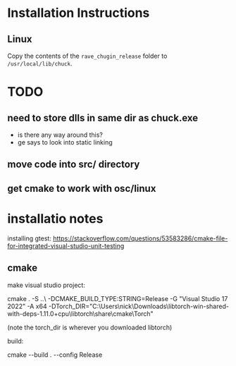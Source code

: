 # Installation Instructions
## Linux
Copy the contents of the `rave_chugin_release` folder to `/usr/local/lib/chuck`.

# TODO
## need to store dlls in same dir as chuck.exe
- is there any way around this?
- ge says to look into static linking
## move code into src/ directory
## get cmake to work with osc/linux


# installatio notes
installing gtest: https://stackoverflow.com/questions/53583286/cmake-file-for-integrated-visual-studio-unit-testing

## cmake
make visual studio project:

cmake . -S ..\  -DCMAKE_BUILD_TYPE:STRING=Release -G "Visual Studio 17 2022" -A x64 -DTorch_DIR="C:\Users\nick\Downloads\libtorch-win-shared-with-deps-1.11.0+cpu\libtorch\share\cmake\Torch"

(note the torch_dir is wherever you downloaded libtorch)

build:

cmake --build . --config Release
